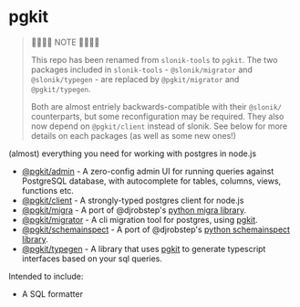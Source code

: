 # pgkit

<blockquote>
🚧🚧🚧🚧 NOTE 🚧🚧🚧🚧

This repo has been renamed from `slonik-tools` to `pgkit`. The two packages included in `slonik-tools` - `@slonik/migrator` and `@slonik/typegen` - are replaced by `@pgkit/migrator` and `@pgkit/typegen`.

Both are almost entriely backwards-compatible with their `@slonik/` counterparts, but some reconfiguration may be required. They also now depend on `@pgkit/client` instead of slonik. See below for more details on each packages (as well as some new ones!)
</blockquote>

(almost) everything you need for working with postgres in node.js

<!-- codegen:start {preset: monorepoTOC} -->
- [@pgkit/admin](https://github.com/mmkal/slonik-tools/tree/pgkit/packages/admin#readme) - A zero-config admin UI for running queries against PostgreSQL database, with autocomplete for tables, columns, views, functions etc.
- [@pgkit/client](https://github.com/mmkal/slonik-tools/tree/pgkit/packages/client#readme) - A strongly-typed postgres client for node.js
- [@pgkit/migra](https://github.com/mmkal/slonik-tools/tree/pgkit/packages/migra#readme) - A port of @djrobstep's [python migra library](https://github.com/djrobstep/migra).
- [@pgkit/migrator](https://github.com/mmkal/slonik-tools/tree/pgkit/packages/migrator#readme) - A cli migration tool for postgres, using [pgkit](https://npmjs.com/package/@pgkit/client).
- [@pgkit/schemainspect](./packages/schemainspect) - A port of @djrobstep's [python schemainspect library](https://github.com/djrobstep/schemainspect).
- [@pgkit/typegen](https://github.com/mmkal/slonik-tools/tree/pgkit/packages/typegen#readme) - A library that uses [pgkit](https://npmjs.com/package/@pgkit/client) to generate typescript interfaces based on your sql queries.
<!-- codegen:end -->

Intended to include:

- A SQL formatter
